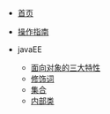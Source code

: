 <!-- docs/_sidebar.md -->

* [首页](README.md)
* [操作指南](guide)

* javaEE
    * [面向对象的三大特性](javaee/characteristics)
    * [修饰词](javaee/README)
    * [集合](javaee/集合)
    * [内部类](javaee/内部类)


